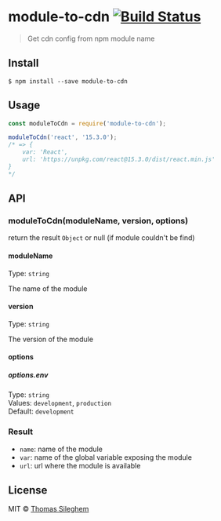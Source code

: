# module-to-cdn [![Build Status](https://travis-ci.org/mastilver/module-to-cdn.svg?branch=master)](https://travis-ci.org/mastilver/module-to-cdn)

> Get cdn config from npm module name


## Install

```
$ npm install --save module-to-cdn
```


## Usage

```js
const moduleToCdn = require('module-to-cdn');

moduleToCdn('react', '15.3.0');
/* => {
    var: 'React',
    url: 'https://unpkg.com/react@15.3.0/dist/react.min.js'
}
*/
```


## API

### moduleToCdn(moduleName, version, options)

return the result `Object` or null (if module couldn't be find)

#### moduleName

Type: `string`

The name of the module

#### version

Type: `string`

The version of the module

#### options

##### options.env

Type: `string`<br>
Values: `development`, `production`<br>
Default: `development`

### Result

* `name`: name of the module
* `var`: name of the global variable exposing the module
* `url`: url where the module is available


## License

MIT © [Thomas Sileghem](http://mastilver.com)
